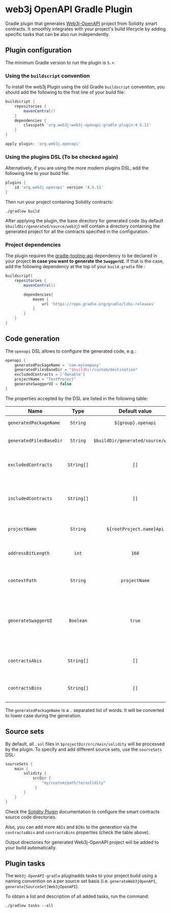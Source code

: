 web3j OpenAPI Gradle Plugin
============================

Gradle plugin that generates [Web3j-OpenAPI](https://github.com/web3j/web3j-openapi) project from Solidity smart contracts.
It smoothly integrates with your project's build lifecycle by adding specific tasks that can be also
run independently.

## Plugin configuration

The minimum Gradle version to run the plugin is `5.+`.

### Using the `buildscript` convention

To install the web3j Plugin using the old Gradle `buildscript` convention, you should add 
the following to the first line of your build file:

```groovy
buildscript {
    repositories {
        mavenCentral()
    }
    dependencies {
        classpath 'org.web3j:web3j-openapi-gradle-plugin:4.5.11'
    }
}

apply plugin: 'org.web3j.openapi'
```

### Using the plugins DSL (To be checked again)

Alternatively, if you are using the more modern plugins DSL, add the following line to your 
build file:

```groovy
plugins {
    id 'org.web3j.openapi' version '4.5.11'
}
```

Then run your project containing Solidity contracts:

```
./gradlew build
```

After applying the plugin, the base directory for generated code (by default 
`$buildDir/generated/source/web3j`) will contain a directory containing the generated
project for all the contracts specified in the configuration.

### Project dependencies

The plugin requires the [gradle-tooling-api](https://docs.gradle.org/current/userguide/embedding.html) dependency to be declared in your project
**in case you want to generate the `SwaggerUI`**. If that is the case, add the following dependency at the top of your `build.gradle` file :

```groovy
buildscript{
    repositories {
        mavenCentral()

        dependencies{
            maven {
                url 'https://repo.gradle.org/gradle/libs-releases'
            }
        }
    }
}
```

## Code generation

The `openapi` DSL allows to configure the generated code, e.g.:

```groovy
openapi {
    generatedPackageName = 'com.mycompany'
    generatedFilesBaseDir = "$buildDir/custom/destination"
    excludedContracts = ['Ownable']
    projectName = "TestProject"
    generateSwaggerUI = false
}
```

The properties accepted by the DSL are listed in the following table: 

|  Name                   | Type       | Default value                       | Description |
|-------------------------|:----------:|:-----------------------------------:|-------------|
| `generatedPackageName`  | `String`   | `${group}.openapi`                  | Generated project package name. |
| `generatedFilesBaseDir` | `String`   | `$buildDir/generated/source/web3j`  | Generated Web3j-OpenAPI project output directory. |
| `excludedContracts`     | `String[]` | `[]`                                | Excluded contract names from Web3j-OpenAPI generation |
| `includedContracts`     | `String[]` | `[]`                                | Included contract names from Web3j-OpenAPI generation. Has preference over `excludedContracts`. |
| `projectName`           | `String`   | `${rootProject.name}Api`            | Generated Web3j-OpenAPI project name. |
| `addressBitLength`      | `int`      | `160`                               | Supported address length in bits, by default Ethereum addresses. |
| `contextPath`           | `String`   | `projectName`                       | Generated Web3j-OpenAPI context path `/{contextPath}/...`. |
| `generateSwaggerUI`     | `Boolean`  | `true`                              | Generate a [SwaggerUI](https://swagger.io/tools/swagger-ui/) along with the Web3j-OpenAPI project. Don't forget to add the dependency above if you set this to true. |
| `contractsAbis`         | `String[]` | `[]`                                | Extra contracts ABIS to use for the Web3j-OpenAPI generation |
| `contractsBins`         | `String[]` | `[]`                                | Extra contracts BINs to use for the Web3j-OpenAPI generation |

The `generatedPackageName` is a `.` separated list of words. It will be converted to lower case during the generation.

## Source sets

By default, all `.sol` files in `$projectDir/src/main/solidity` will be processed by the plugin.
To specify and add different source sets, use the `sourceSets` DSL:

```groovy
sourceSets {
    main {
        solidity {
            srcDir { 
                "my/custom/path/to/solidity" 
             }
        }
    }
}
```

Check the [Solidity Plugin](https://github.com/web3j/solidity-gradle-plugin)
documentation to configure the smart contracts source code directories.

Also, you can add more `ABIs` and `BINs` to the generation via 
the `contractsAbis` and `contractsBins` properties (check the table above).

Output directories for generated Web3j-OpenAPI project
will be added to your build automatically.

## Plugin tasks

The ``Web3j-OpenAPI-gradle`` pluginadds tasks to your project build using 
a naming convention on a per source set basis
(i.e. `generateWeb3jOpenAPI`, `generate[SourceSet]Web3jOpenAPI`).

To obtain a list and description of all added tasks, run the command:

```
./gradlew tasks --all
```

[web3j]: https://web3j.io/
